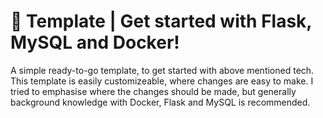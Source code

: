 # 🐋 Template | Get started with Flask, MySQL and Docker!

A simple ready-to-go template, to get started with above mentioned tech. This template is easily customizeable, where changes are easy to make.
I tried to emphasise where the changes should be made, but generally background knowledge with Docker, Flask and MySQL is recommended.
